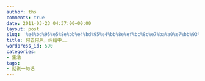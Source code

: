 ```yaml
---
author: ths
comments: true
date: 2011-03-23 04:37:00+00:00
layout: post
slug: '%e4%bd%95%e5%8e%bb%e4%bd%95%e4%bb%8e%ef%bc%8c%e7%ba%a0%e7%bb%93%e4%b8%ad'
title: 何去何从，纠结中……
wordpress_id: 590
categories:
- 生活
tags:
- 就说一句话
---
```




